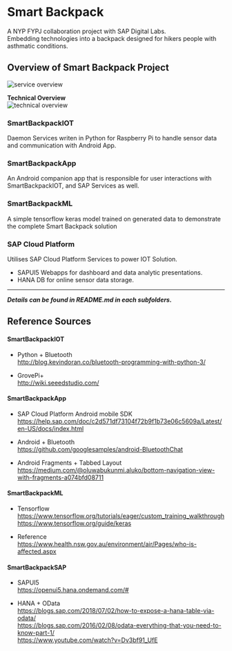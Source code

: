 # Smart Backpack
A NYP FYPJ collaboration project with SAP Digital Labs.  
Embedding technologies into a backpack designed for hikers people with asthmatic conditions.

## Overview of Smart Backpack Project
![service overview](https://github.com/c0j0s/SmartBackpack/blob/master/Documentations/0_service_overview.jpeg)  

__Technical Overview__  
![technical overview](https://github.com/c0j0s/SmartBackpack/blob/master/Documentations/1_integrated_overview.jpeg)


### SmartBackpackIOT
Daemon Services writen in Python for Raspberry Pi to handle sensor data and communication with Android App.

### SmartBackpackApp
An Android companion app that is responsible for user interactions with SmartBackpackIOT, and SAP Services as well.

### SmartBackpackML
A simple tensorflow keras model trained on generated data to demonstrate the complete Smart Backpack solution

### SAP Cloud Platform
Utilises SAP Cloud Platform Services to power IOT Solution.
- SAPUI5 Webapps for dashboard and data analytic presentations.
- HANA DB for online sensor data storage.

---
___Details can be found in README.md in each subfolders.___

## Reference Sources
#### SmartBackpackIOT
- Python + Bluetooth  
http://blog.kevindoran.co/bluetooth-programming-with-python-3/

- GrovePi+  
http://wiki.seeedstudio.com/

#### SmartBackpackApp
- SAP Cloud Platform Android mobile SDK  
https://help.sap.com/doc/c2d571df73104f72b9f1b73e06c5609a/Latest/en-US/docs/index.html 

- Android + Bluetooth  
https://github.com/googlesamples/android-BluetoothChat

- Android Fragments + Tabbed Layout  
https://medium.com/@oluwabukunmi.aluko/bottom-navigation-view-with-fragments-a074bfd08711

#### SmartBackpackML
- Tensorflow  
https://www.tensorflow.org/tutorials/eager/custom_training_walkthrough    
https://www.tensorflow.org/guide/keras 

- Reference  
https://www.health.nsw.gov.au/environment/air/Pages/who-is-affected.aspx  

#### SmartBackpackSAP
- SAPUI5  
https://openui5.hana.ondemand.com/#

- HANA + OData  
https://blogs.sap.com/2018/07/02/how-to-expose-a-hana-table-via-odata/  
https://blogs.sap.com/2016/02/08/odata-everything-that-you-need-to-know-part-1/  
https://www.youtube.com/watch?v=Dv3bf91_UfE